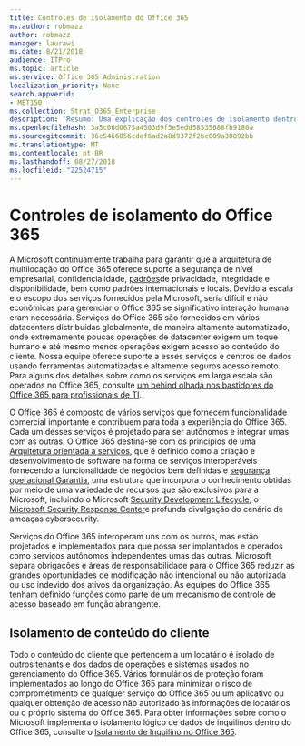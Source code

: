 ```yaml
---
title: Controles de isolamento do Office 365
ms.author: robmazz
author: robmazz
manager: laurawi
ms.date: 8/21/2018
audience: ITPro
ms.topic: article
ms.service: Office 365 Administration
localization_priority: None
search.appverid:
- MET150
ms.collection: Strat_O365_Enterprise
description: 'Resumo: Uma explicação dos controles de isolamento dentro do Office 365.'
ms.openlocfilehash: 3a5c06d0675a4503d9f5e5edd58535688fb9180a
ms.sourcegitcommit: 36c5466056cdef6ad2a8d9372f2bc009a30892bb
ms.translationtype: MT
ms.contentlocale: pt-BR
ms.lasthandoff: 08/27/2018
ms.locfileid: "22524715"
---
```

# <a name="office-365-isolation-controls"></a>Controles de isolamento do Office 365 

A Microsoft continuamente trabalha para garantir que a arquitetura de multilocação do Office 365 oferece suporte a segurança de nível empresarial, confidencialidade, [padrões](https://www.microsoft.com/TrustCenter/Compliance?service=Office#Icons)de privacidade, integridade e disponibilidade, bem como padrões internacionais e locais. Devido a escala e o escopo dos serviços fornecidos pela Microsoft, seria difícil e não econômicas para gerenciar o Office 365 se significativo interação humana eram necessária. Serviços do Office 365 são fornecidos em vários datacenters distribuídas globalmente, de maneira altamente automatizado, onde extremamente poucas operações de datacenter exigem um toque humano e até mesmo menos operações exigem acesso ao conteúdo do cliente. Nossa equipe oferece suporte a esses serviços e centros de dados usando ferramentas automatizadas e altamente seguros acesso remoto. Para alguns dos detalhes sobre como os serviços em larga escala são operados no Office 365, consulte [um behind olhada nos bastidores do Office 365 para profissionais de TI](https://channel9.msdn.com/Events/SharePoint-Conference/2014/SPC202).

O Office 365 é composto de vários serviços que fornecem funcionalidade comercial importante e contribuem para toda a experiência do Office 365. Cada um desses serviços é projetado para ser autônomos e integrar umas com as outras. O Office 365 destina-se com os princípios de uma [Arquitetura orientada a serviços](https://msdn.microsoft.com/library/aa480021.aspx), que é definido como a criação e desenvolvimento de software na forma de serviços interoperáveis fornecendo a funcionalidade de negócios bem definidas e [segurança operacional Garantia](http://www.microsoft.com/download/details.aspx?id=40872), uma estrutura que incorpora o conhecimento obtidas por meio de uma variedade de recursos que são exclusivos para a Microsoft, incluindo o Microsoft [Security Development Lifecycle](https://www.microsoft.com/sdl/default.aspx), o [Microsoft Security Response Center](https://technet.microsoft.com/library/dn440717.aspx)e profunda divulgação do cenário de ameaças cybersecurity.

Serviços do Office 365 interoperam uns com os outros, mas estão projetados e implementados para que possa ser implantados e operados como serviços autônomos independentes umas das outras. Microsoft separa obrigações e áreas de responsabilidade para o Office 365 reduzir as grandes oportunidades de modificação não intencional ou não autorizada ou uso indevido dos ativos da organização. As equipes do Office 365 tenham definido funções como parte de um mecanismo de controle de acesso baseado em função abrangente.

## <a name="customer-content-isolation"></a>Isolamento de conteúdo do cliente
Todo o conteúdo do cliente que pertencem a um locatário é isolado de outros tenants e dos dados de operações e sistemas usados no gerenciamento do Office 365. Vários formulários de proteção foram implementados ao longo do Office 365 para minimizar o risco de comprometimento de qualquer serviço do Office 365 ou um aplicativo ou qualquer obtenção de acesso não autorizado às informações de locatários ou o próprio sistema do Office 365. Para obter informações sobre como o Microsoft implementa o isolamento lógico de dados de inquilinos dentro do Office 365, consulte o [Isolamento de Inquilino no Office 365](office-365-tenant-isolation-overview.md).
